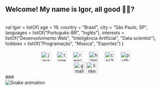 <h2 align="left">Welcome! My name is Igor, all good 🤙🏾?</h2>

<br clear="both">
<div float="Right">
val Igor = listOf(
    age = 19, 
    country = "Brasil",
    city = "São Paulo, SP",
    languages = listOf("Português-BR", "Inglês"), 
    interests = listOf("Desenvolvimento Web", "Inteligência Artificial", "Data scientist"),
    hobbies = listOf("Programação", "Música", "Esportes")
)

  </div>
  
  <br clear="both">
  
  <div align="center" >
    <img src="https://cdn.jsdelivr.net/gh/devicons/devicon/icons/javascript/javascript-original.svg" height="30" alt="javascript logo"  />
    <img width="12" />
    <img src="https://cdn.jsdelivr.net/gh/devicons/devicon/icons/typescript/typescript-original.svg" height="30" alt="typescript logo"  />
    <img width="12" />
    <img src="https://cdn.jsdelivr.net/gh/devicons/devicon/icons/react/react-original.svg" height="30" alt="react logo"  />
    <img width="12" />
    <img src="https://cdn.jsdelivr.net/gh/devicons/devicon/icons/html5/html5-original.svg" height="30" alt="html5 logo"  />
    <img width="12" />
    <img src="https://cdn.jsdelivr.net/gh/devicons/devicon/icons/css3/css3-original.svg" height="30" alt="css3 logo"  />
    <img width="12" />
    <img src="https://cdn.jsdelivr.net/gh/devicons/devicon/icons/python/python-original.svg" height="30" alt="python logo"  />
  </div>
  
  
  <div align="center">
    <img src="https://img.shields.io/static/v1?message=Gmail&logo=gmail&label=&color=D14836&logoColor=white&labelColor=&style=for-the-badge" height="35" alt="gmail logo"  />
    <img src="https://img.shields.io/static/v1?message=LinkedIn&logo=linkedin&label=&color=0077B5&logoColor=white&labelColor=&style=for-the-badge" height="35" alt="linkedin logo"  />
  </div>
</div>
###

<br clear="both">

<img src="https://raw.githubusercontent.com/Marcondezz/Marcondezz/output/snake.svg" alt="Snake animation" />

###

